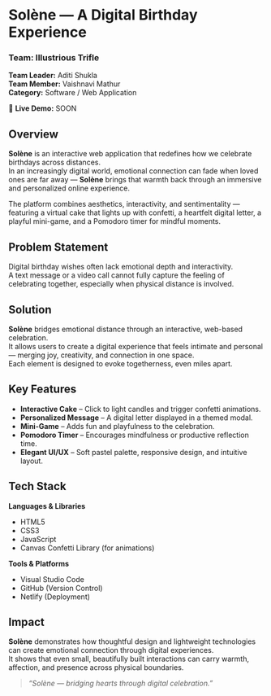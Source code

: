 # Solène — A Digital Birthday Experience

### Team: Illustrious Trifle  
**Team Leader:** Aditi Shukla  
**Team Member:** Vaishnavi Mathur  
**Category:** Software / Web Application  

🔗 **Live Demo:** 
SOON



## Overview

**Solène** is an interactive web application that redefines how we celebrate birthdays across distances.  
In an increasingly digital world, emotional connection can fade when loved ones are far away — **Solène** brings that warmth back through an immersive and personalized online experience.

The platform combines aesthetics, interactivity, and sentimentality — featuring a virtual cake that lights up with confetti, a heartfelt digital letter, a playful mini-game, and a Pomodoro timer for mindful moments.



## Problem Statement

Digital birthday wishes often lack emotional depth and interactivity.  
A text message or a video call cannot fully capture the feeling of celebrating together, especially when physical distance is involved.



##  Solution

**Solène** bridges emotional distance through an interactive, web-based celebration.  
It allows users to create a digital experience that feels intimate and personal — merging joy, creativity, and connection in one space.  
Each element is designed to evoke togetherness, even miles apart.



## Key Features

-  **Interactive Cake** – Click to light candles and trigger confetti animations.  
-  **Personalized Message** – A digital letter displayed in a themed modal.  
-  **Mini-Game** – Adds fun and playfulness to the celebration.  
-   **Pomodoro Timer** – Encourages mindfulness or productive reflection time.  
-   **Elegant UI/UX** – Soft pastel palette, responsive design, and intuitive layout.



##  Tech Stack

**Languages & Libraries**
- HTML5  
- CSS3  
- JavaScript
- Canvas Confetti Library (for animations)

**Tools & Platforms**
- Visual Studio Code  
- GitHub (Version Control)  
- Netlify (Deployment)



## Impact

**Solène** demonstrates how thoughtful design and lightweight technologies can create emotional connection through digital experiences.  
It shows that even small, beautifully built interactions can carry warmth, affection, and presence across physical boundaries.


> _“Solène — bridging hearts through digital celebration.”_
